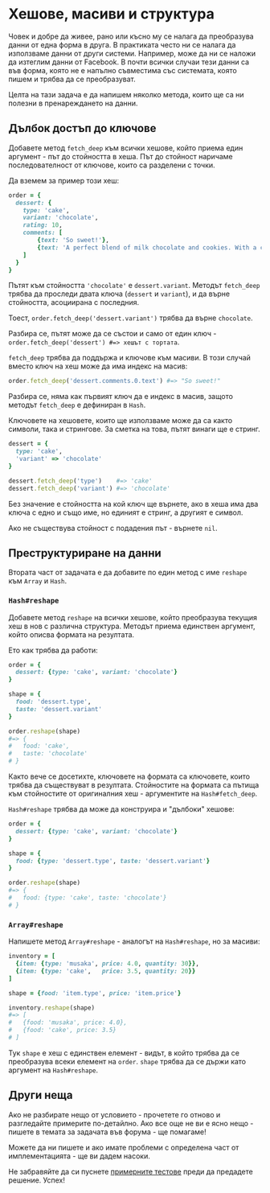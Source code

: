 # Хешове, масиви и структура

Човек и добре да живее, рано или късно му се налага да преобразува данни от една форма в друга.
В практиката често ни се налага да използваме данни от други системи. Например, може да ни се наложи
да изтеглим данни от Facebook. В почти всички случаи тези данни са във форма, която не е напълно
съвместима със системата, която пишем и трябва да се преобразуват.

Целта на тази задача е да напишем няколко метода, които ще са ни полезни в пренареждането на данни.

## Дълбок достъп до ключове

Добавете метод `fetch_deep` към всички хешове, който приема един аргумент - път до стойността в хеша.
Път до стойност наричаме последователност от ключове, които са разделени с точки.

Да вземем за пример този хеш:

```ruby
order = {
  dessert: {
    type: 'cake',
    variant: 'chocolate',
    rating: 10,
    comments: [
        {text: 'So sweet!'},
        {text: 'A perfect blend of milk chocolate and cookies. With a cherry on top.'}
    ]
  }
}
```

Пътят към стойността `'chocolate'` е `dessert.variant`. Методът `fetch_deep` трябва да проследи двата ключа
(`dessert` и `variant`), и да върне стойността, асоциирана с последния.

Тоест, `order.fetch_deep('dessert.variant')` трябва да върне `chocolate`.

Разбира се, пътят може да се състои и само от един ключ - `order.fetch_deep('dessert') #=> хешът с тортата`.

`fetch_deep` трябва да поддържа и ключове към масиви.
В този случай вместо ключ на хеш може да има индекс на масив:

```ruby
order.fetch_deep('dessert.comments.0.text') #=> "So sweet!"
```

Разбира се, няма как първият ключ да е индекс в масив, защото методът `fetch_deep` е дефиниран в `Hash`.

Ключовете на хешовете, които ще използваме може да са както символи, така и стрингове. За сметка на това,
пътят винаги ще е стринг.

```ruby
dessert = {
  type: 'cake',
  'variant' => 'chocolate'
}

dessert.fetch_deep('type')    #=> 'cake'
dessert.fetch_deep('variant') #=> 'chocolate'
```

Без значение е стойността на кой ключ ще върнете, ако в хеша има два ключа с едно и също име,
но единият е стринг, а другият е символ.

Ако не съществува стойност с подадения път - върнете `nil`.

## Преструктуриране на данни

Втората част от задачата е да добавите по един метод с име `reshape` към `Array` и `Hash`.

### `Hash#reshape`

Добавете метод `reshape` на всички хешове, който преобразува текущия хеш в нов с различна структура.
Методът приема единствен аргумент, който описва формата на резултата.

Ето как трябва да работи:

```ruby
order = {
  dessert: {type: 'cake', variant: 'chocolate'}
}

shape = {
  food: 'dessert.type',
  taste: 'dessert.variant'
}

order.reshape(shape)
#=> {
#   food: 'cake',
#   taste: 'chocolate'
# }
```

Както вече се досетихте, ключовете на формата са ключовете, които трябва да съществуват в резултата.
Стойностите на формата са пътища към стойностите от оригиналния хеш - аргументите на `Hash#fetch_deep`.

`Hash#reshape` трябва да може да конструира и "дълбоки" хешове:

```ruby
order = {
  dessert: {type: 'cake', variant: 'chocolate'}
}

shape = {
  food: {type: 'dessert.type', taste: 'dessert.variant'}
}

order.reshape(shape)
#=> {
#   food: {type: 'cake', taste: 'chocolate'}
# }
```

### `Array#reshape`

Напишете метод `Array#reshape` - аналогът на `Hash#reshape`, но за масиви:

```ruby
inventory = [
  {item: {type: 'musaka', price: 4.0, quantity: 30}},
  {item: {type: 'cake',   price: 3.5, quantity: 20}}
]

shape = {food: 'item.type', price: 'item.price'}

inventory.reshape(shape)
#=> [
#   {food: 'musaka', price: 4.0},
#   {food: 'cake', price: 3.5}
# ]
```

Тук `shape` е хеш с единствен елемент - видът, в който трябва да се преобразува всеки
елемент на `order`. `shape` трябва да се държи като аргумент на `Hash#reshape`.

## Други неща

Ако не разбирате нещо от условието - прочетете го отново и разгледайте примерите по-детайлно.
Ако все още не ви е ясно нещо - пишете в темата за задачата във форума - ще помагаме!

Можете да ни пишете и ако имате проблеми с определена част от имплементацията - ще ви дадем насоки.

Не забравяйте да си пуснете [примерните тестове](https://github.com/fmi/ruby-secrets/tree/master/tasks/2016/02)
преди да предадете решение. Успех!
